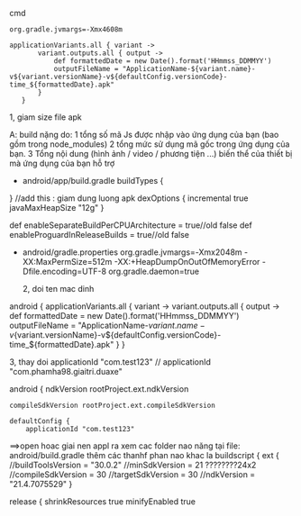  cmd
 
 ```
 org.gradle.jvmargs=-Xmx4608m
 ```
 
 ```
 applicationVariants.all { variant ->
        variant.outputs.all { output ->
            def formattedDate = new Date().format('HHmmss_DDMMYY')
            outputFileName = "ApplicationName-${variant.name}-v${variant.versionName}-v${defaultConfig.versionCode}-time_${formattedDate}.apk"
        }
    }
 ```
 
 
 1, giam size  file apk

 A: build nặng do:
1 tổng số mã Js được nhập vào ứng dụng của bạn (bao gồm trong node_modules)
2 tổng mức sử dụng mã gốc trong ứng dụng của bạn.
3 Tổng nội dung (hình ảnh / video / phương tiện ...)
 biến thể của thiết bị mà ứng dụng của bạn hỗ trợ


 
* android/app/build.gradle
buildTypes {
       
}
    //add this : giam dung luong apk
    dexOptions {
        incremental true
        javaMaxHeapSize "12g"
    }


def enableSeparateBuildPerCPUArchitecture = true//old false
def enableProguardInReleaseBuilds = true//old false


 * android/gradle.properties
    org.gradle.jvmargs=-Xmx2048m -XX:MaxPermSize=512m -XX:+HeapDumpOnOutOfMemoryError -Dfile.encoding=UTF-8
    org.gradle.daemon=true

    2, doi ten mac dinh


android {
    applicationVariants.all { variant ->
        variant.outputs.all { output ->
            def formattedDate = new Date().format('HHmmss_DDMMYY')
            outputFileName = "ApplicationName-${variant.name}-v${variant.versionName}-v${defaultConfig.versionCode}-time_${formattedDate}.apk"
        }
    }

3, thay doi applicationId "com.test123"
//
applicationId "com.phamha98.giaitri.duaxe"

android {
    ndkVersion rootProject.ext.ndkVersion

    compileSdkVersion rootProject.ext.compileSdkVersion

    defaultConfig {
        applicationId "com.test123"

==>open hoac giai nen appl ra xem cac folder nao năng
tại file: android/build.gradle
thêm các thanhf phan nao khac la
buildscript {
    ext {
        //buildToolsVersion = "30.0.2"
        //minSdkVersion = 21 ????????24x2
        //compileSdkVersion = 30
        //targetSdkVersion = 30
        //ndkVersion = "21.4.7075529"
    }

release {
      shrinkResources true
      minifyEnabled true
